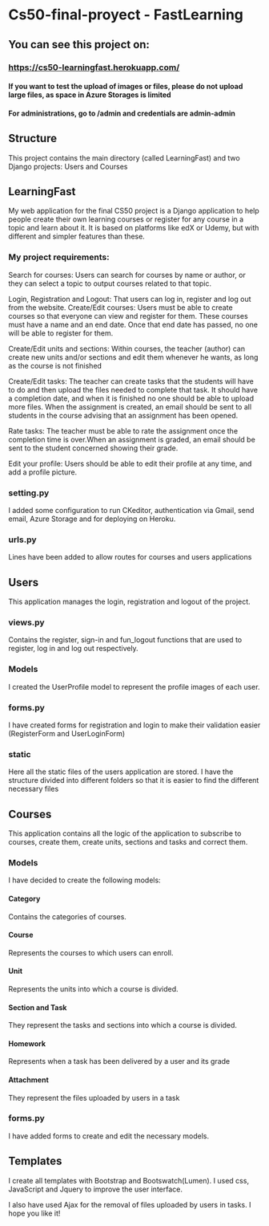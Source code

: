 # Cs50-final-proyect - FastLearning

## You can see this project on:
### https://cs50-learningfast.herokuapp.com/
#### If you want to test the upload of images or files, please do not upload large files, as space in Azure Storages is limited

#### For administrations, go to /admin and credentials are admin-admin

## Structure
This project contains the main directory (called LearningFast) and two Django projects: Users and Courses

## LearningFast
My web application for the final CS50 project is a Django application to help people create their own learning courses or register for any course in a topic and learn about it. It is based on platforms like edX or Udemy, but with different and simpler features than these.

### My project requirements:

Search for courses: Users can search for courses by name or author, or they can select a topic to output courses related to that topic.

Login, Registration and Logout: That users can log in, register and log out from the website.
Create/Edit courses: Users must be able to create courses so that everyone can view and register for them. These courses must have a name and an end date. Once that end date has passed, no one will be able to register for them.

Create/Edit units and sections: Within courses, the teacher (author) can create new units and/or sections and edit them whenever he wants, as long as the course is not finished

Create/Edit tasks:  The teacher can create tasks that the students will have to do and then upload the files needed to complete that task.  It should have a completion date, and when it is finished no one should be able to upload more files. When the assignment is created, an email should be sent to all students in the course advising that an assignment has been opened.

Rate tasks: The teacher must be able to rate the assignment once the completion time is over.When an assignment is graded, an email should be sent to the student concerned showing their grade.

Edit your profile: Users should be able to edit their profile at any time, and add a profile picture.

### setting.py
I added some configuration to run CKeditor, authentication via Gmail, send email, Azure Storage and for deploying on Heroku.

### urls.py
Lines have been added to allow routes for courses and users applications

## Users
This application manages the login, registration and logout of the project.

### views.py
Contains the register, sign-in and fun_logout functions that are used to register, log in and log out respectively.

### Models
I created the UserProfile model to represent the profile images of each user.

### forms.py
I have created forms for registration and login to make their validation easier (RegisterForm and UserLoginForm)

### static
Here all the static files of the users application are stored. I have the structure divided into different folders so that it is easier to find the different necessary files

## Courses 
This application contains all the logic of the application to subscribe to courses, create them, create units, sections and tasks and correct them.

### Models
I have decided to create the following models:
#### Category
Contains the categories of courses.
#### Course
Represents the courses to which users can enroll.
#### Unit
Represents the units into which a course is divided.
#### Section and Task
They represent the tasks and sections into which a course is divided.
#### Homework
Represents when a task has been delivered by a user and its grade
#### Attachment
They represent the files uploaded by users in a task

### forms.py
I have added forms to create and edit the necessary models.

## Templates
I create all templates with Bootstrap and Bootswatch(Lumen). I used css, JavaScript and Jquery to improve the user interface.

I also have used Ajax for the removal of files uploaded by users in tasks. 
I hope you like it!